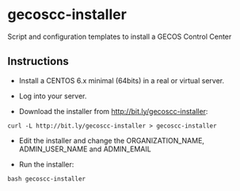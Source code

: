 # gecoscc-installer

Script and configuration templates to install a GECOS Control Center


## Instructions

* Install a CENTOS 6.x minimal (64bits) in a real or virtual server.

* Log into your server.

* Download the installer from http://bit.ly/gecoscc-installer:         

`curl -L http://bit.ly/gecoscc-installer > gecoscc-installer `

* Edit the installer and change the ORGANIZATION_NAME, ADMIN_USER_NAME and ADMIN_EMAIL

* Run the installer:
  
`bash gecoscc-installer`
